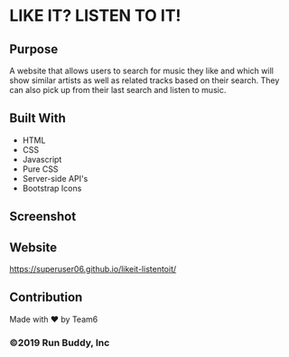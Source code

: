 #  LIKE IT? LISTEN TO IT!

## Purpose
A website that allows users to search for music they like and which will show similar artists as well as related tracks based on their search. They can also pick up from their last search and listen to music. 

## Built With
* HTML
* CSS
* Javascript
* Pure CSS
* Server-side API's
* Bootstrap Icons

## Screenshot

## Website
https://superuser06.github.io/likeit-listentoit/

## Contribution
Made with ❤️ by Team6

### ©️2019 Run Buddy, Inc